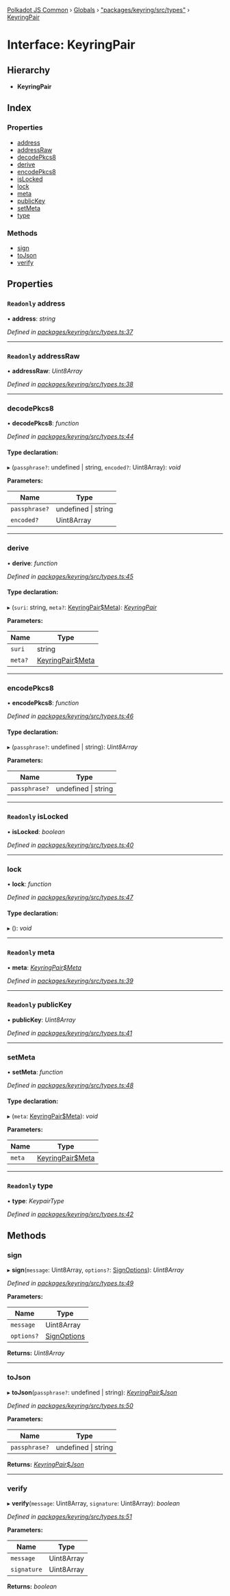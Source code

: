 [Polkadot JS Common](../README.md) › [Globals](../globals.md) › ["packages/keyring/src/types"](../modules/_packages_keyring_src_types_.md) › [KeyringPair](_packages_keyring_src_types_.keyringpair.md)

# Interface: KeyringPair

## Hierarchy

* **KeyringPair**

## Index

### Properties

* [address](_packages_keyring_src_types_.keyringpair.md#readonly-address)
* [addressRaw](_packages_keyring_src_types_.keyringpair.md#readonly-addressraw)
* [decodePkcs8](_packages_keyring_src_types_.keyringpair.md#decodepkcs8)
* [derive](_packages_keyring_src_types_.keyringpair.md#derive)
* [encodePkcs8](_packages_keyring_src_types_.keyringpair.md#encodepkcs8)
* [isLocked](_packages_keyring_src_types_.keyringpair.md#readonly-islocked)
* [lock](_packages_keyring_src_types_.keyringpair.md#lock)
* [meta](_packages_keyring_src_types_.keyringpair.md#readonly-meta)
* [publicKey](_packages_keyring_src_types_.keyringpair.md#readonly-publickey)
* [setMeta](_packages_keyring_src_types_.keyringpair.md#setmeta)
* [type](_packages_keyring_src_types_.keyringpair.md#readonly-type)

### Methods

* [sign](_packages_keyring_src_types_.keyringpair.md#sign)
* [toJson](_packages_keyring_src_types_.keyringpair.md#tojson)
* [verify](_packages_keyring_src_types_.keyringpair.md#verify)

## Properties

### `Readonly` address

• **address**: *string*

*Defined in [packages/keyring/src/types.ts:37](https://github.com/polkadot-js/common/blob/3b383b97/packages/keyring/src/types.ts#L37)*

___

### `Readonly` addressRaw

• **addressRaw**: *Uint8Array*

*Defined in [packages/keyring/src/types.ts:38](https://github.com/polkadot-js/common/blob/3b383b97/packages/keyring/src/types.ts#L38)*

___

###  decodePkcs8

• **decodePkcs8**: *function*

*Defined in [packages/keyring/src/types.ts:44](https://github.com/polkadot-js/common/blob/3b383b97/packages/keyring/src/types.ts#L44)*

#### Type declaration:

▸ (`passphrase?`: undefined | string, `encoded?`: Uint8Array): *void*

**Parameters:**

Name | Type |
------ | ------ |
`passphrase?` | undefined &#124; string |
`encoded?` | Uint8Array |

___

###  derive

• **derive**: *function*

*Defined in [packages/keyring/src/types.ts:45](https://github.com/polkadot-js/common/blob/3b383b97/packages/keyring/src/types.ts#L45)*

#### Type declaration:

▸ (`suri`: string, `meta?`: [KeyringPair$Meta](../modules/_packages_keyring_src_types_.md#keyringpairmeta)): *[KeyringPair](_packages_keyring_src_types_.keyringpair.md)*

**Parameters:**

Name | Type |
------ | ------ |
`suri` | string |
`meta?` | [KeyringPair$Meta](../modules/_packages_keyring_src_types_.md#keyringpairmeta) |

___

###  encodePkcs8

• **encodePkcs8**: *function*

*Defined in [packages/keyring/src/types.ts:46](https://github.com/polkadot-js/common/blob/3b383b97/packages/keyring/src/types.ts#L46)*

#### Type declaration:

▸ (`passphrase?`: undefined | string): *Uint8Array*

**Parameters:**

Name | Type |
------ | ------ |
`passphrase?` | undefined &#124; string |

___

### `Readonly` isLocked

• **isLocked**: *boolean*

*Defined in [packages/keyring/src/types.ts:40](https://github.com/polkadot-js/common/blob/3b383b97/packages/keyring/src/types.ts#L40)*

___

###  lock

• **lock**: *function*

*Defined in [packages/keyring/src/types.ts:47](https://github.com/polkadot-js/common/blob/3b383b97/packages/keyring/src/types.ts#L47)*

#### Type declaration:

▸ (): *void*

___

### `Readonly` meta

• **meta**: *[KeyringPair$Meta](../modules/_packages_keyring_src_types_.md#keyringpairmeta)*

*Defined in [packages/keyring/src/types.ts:39](https://github.com/polkadot-js/common/blob/3b383b97/packages/keyring/src/types.ts#L39)*

___

### `Readonly` publicKey

• **publicKey**: *Uint8Array*

*Defined in [packages/keyring/src/types.ts:41](https://github.com/polkadot-js/common/blob/3b383b97/packages/keyring/src/types.ts#L41)*

___

###  setMeta

• **setMeta**: *function*

*Defined in [packages/keyring/src/types.ts:48](https://github.com/polkadot-js/common/blob/3b383b97/packages/keyring/src/types.ts#L48)*

#### Type declaration:

▸ (`meta`: [KeyringPair$Meta](../modules/_packages_keyring_src_types_.md#keyringpairmeta)): *void*

**Parameters:**

Name | Type |
------ | ------ |
`meta` | [KeyringPair$Meta](../modules/_packages_keyring_src_types_.md#keyringpairmeta) |

___

### `Readonly` type

• **type**: *KeypairType*

*Defined in [packages/keyring/src/types.ts:42](https://github.com/polkadot-js/common/blob/3b383b97/packages/keyring/src/types.ts#L42)*

## Methods

###  sign

▸ **sign**(`message`: Uint8Array, `options?`: [SignOptions](_packages_keyring_src_types_.signoptions.md)): *Uint8Array*

*Defined in [packages/keyring/src/types.ts:49](https://github.com/polkadot-js/common/blob/3b383b97/packages/keyring/src/types.ts#L49)*

**Parameters:**

Name | Type |
------ | ------ |
`message` | Uint8Array |
`options?` | [SignOptions](_packages_keyring_src_types_.signoptions.md) |

**Returns:** *Uint8Array*

___

###  toJson

▸ **toJson**(`passphrase?`: undefined | string): *[KeyringPair$Json](_packages_keyring_src_types_.keyringpair_json.md)*

*Defined in [packages/keyring/src/types.ts:50](https://github.com/polkadot-js/common/blob/3b383b97/packages/keyring/src/types.ts#L50)*

**Parameters:**

Name | Type |
------ | ------ |
`passphrase?` | undefined &#124; string |

**Returns:** *[KeyringPair$Json](_packages_keyring_src_types_.keyringpair_json.md)*

___

###  verify

▸ **verify**(`message`: Uint8Array, `signature`: Uint8Array): *boolean*

*Defined in [packages/keyring/src/types.ts:51](https://github.com/polkadot-js/common/blob/3b383b97/packages/keyring/src/types.ts#L51)*

**Parameters:**

Name | Type |
------ | ------ |
`message` | Uint8Array |
`signature` | Uint8Array |

**Returns:** *boolean*
